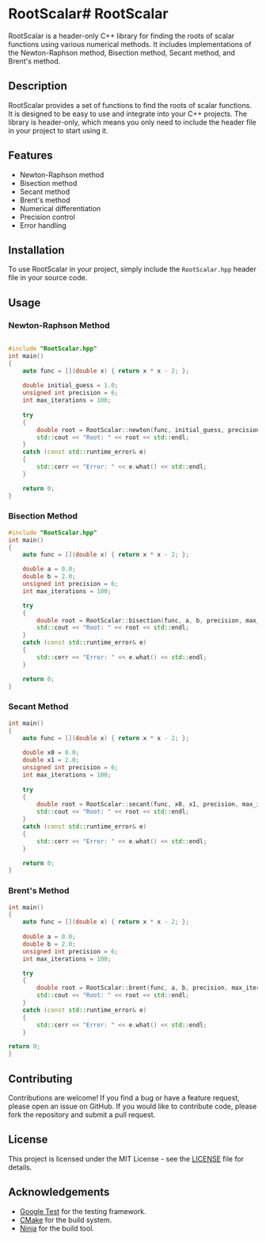 # RootScalar# RootScalar

RootScalar is a header-only C++ library for finding the roots of scalar functions using various numerical methods. It includes implementations of the Newton-Raphson method, Bisection method, Secant method, and Brent's method.

## Description

RootScalar provides a set of functions to find the roots of scalar functions. It is designed to be easy to use and integrate into your C++ projects. The library is header-only, which means you only need to include the header file in your project to start using it.

## Features

- Newton-Raphson method
- Bisection method
- Secant method
- Brent's method
- Numerical differentiation
- Precision control
- Error handling

## Installation

To use RootScalar in your project, simply include the `RootScalar.hpp` header file in your source code.

## Usage

### Newton-Raphson Method

```cpp

#include "RootScalar.hpp"
int main() 
{ 
    auto func = [](double x) { return x * x - 2; };
    
    double initial_guess = 1.0;
    unsigned int precision = 6;
    int max_iterations = 100;
    
    try
    {
        double root = RootScalar::newton(func, initial_guess, precision, max_iterations);
        std::cout << "Root: " << root << std::endl;
    } 
    catch (const std::runtime_error& e)
    {
        std::cerr << "Error: " << e.what() << std::endl;
    }

    return 0;
}
```

### Bisection Method

```cpp
#include "RootScalar.hpp"
int main()
{
    auto func = [](double x) { return x * x - 2; };

    double a = 0.0;
    double b = 2.0;
    unsigned int precision = 6;
    int max_iterations = 100;

    try 
    {
        double root = RootScalar::bisection(func, a, b, precision, max_iterations);
        std::cout << "Root: " << root << std::endl;
    }
    catch (const std::runtime_error& e)
    {
        std::cerr << "Error: " << e.what() << std::endl;
    }

    return 0;
}
```

### Secant Method

```cpp
int main() 
{
    auto func = [](double x) { return x * x - 2; };
    
    double x0 = 0.0;
    double x1 = 2.0;
    unsigned int precision = 6;
    int max_iterations = 100;
    
    try 
    {
        double root = RootScalar::secant(func, x0, x1, precision, max_iterations);
        std::cout << "Root: " << root << std::endl;
    } 
    catch (const std::runtime_error& e) 
    {
        std::cerr << "Error: " << e.what() << std::endl;
    }

    return 0;
}
```

### Brent's Method
```cpp
int main()
{
    auto func = [](double x) { return x * x - 2; };
    
    double a = 0.0; 
    double b = 2.0;
    unsigned int precision = 6;
    int max_iterations = 100;

    try 
    {
        double root = RootScalar::brent(func, a, b, precision, max_iterations);
        std::cout << "Root: " << root << std::endl;
    } 
    catch (const std::runtime_error& e)
    {
        std::cerr << "Error: " << e.what() << std::endl;
    }

return 0;
}
```

## Contributing

Contributions are welcome! If you find a bug or have a feature request, please open an issue on GitHub. If you would like to contribute code, please fork the repository and submit a pull request.

## License

This project is licensed under the MIT License - see the [LICENSE](LICENSE.txt) file for details.

## Acknowledgements

- [Google Test](https://github.com/google/googletest) for the testing framework.
- [CMake](https://cmake.org/) for the build system.
- [Ninja](https://ninja-build.org/) for the build tool.
